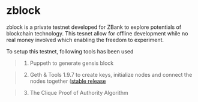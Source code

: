 # zblock

zblock is a private testnet developed for ZBank to explore potentials of blockchain technology. This tesnet allow for offline development while no real money involved which enabling the freedom to experiment.

To setup this testnet, following tools has been used

> 1. Puppeth to generate gensis block

> 2. Geth & Tools 1.9.7 to create keys, initialize nodes and connect the nodes together ([stable release](https://geth.ethereum.org/downloads/)

> 3. The Clique Proof of Authority Algorithm
